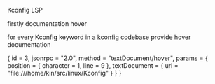 
Kconfig LSP

firstly documentation hover

for every Kconfig keyword in a kconfig codebase provide hover documentation

{ id = 3, jsonrpc = "2.0", method = "textDocument/hover", params = { position = { character = 1, line = 9 }, textDocument = { uri = "file:///home/kin/src/linux/Kconfig" } } }
